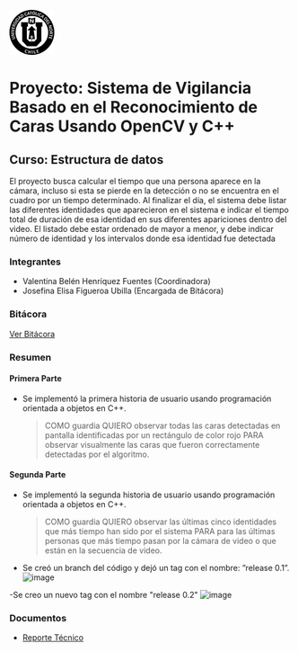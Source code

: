 ![UCN](docs/images/60x60-ucn-negro.png)

# Proyecto: Sistema de Vigilancia Basado en el Reconocimiento de Caras Usando OpenCV y C++
## Curso: Estructura de datos

El proyecto busca calcular el tiempo que una persona aparece en la cámara, incluso si esta se pierde en la detección o no se encuentra en el cuadro por un tiempo determinado. Al finalizar el día, el sistema debe listar las diferentes identidades que aparecieron en el sistema e indicar el tiempo total de duración de esa identidad en sus diferentes apariciones dentro del video. El listado debe estar ordenado de mayor a
menor, y debe indicar número de identidad y los intervalos donde esa identidad fue detectada

### Integrantes

* Valentina Belén Henríquez Fuentes (Coordinadora)
* Josefina Elisa Figueroa Ubilla (Encargada de Bitácora)

### Bitácora

[Ver Bitácora](docs/BITACORA.md)

### Resumen

#### Primera Parte 
- Se implementó la primera historia de
usuario usando programación orientada a objetos en C++. 
    > COMO guardia QUIERO observar todas las caras detectadas en pantalla identificadas por un rectángulo de color rojo PARA observar visualmente las caras que fueron correctamente detectadas por el algoritmo.
    
 #### Segunda Parte 
- Se implementó la segunda historia de
usuario usando programación orientada a objetos en C++. 
    > COMO guardia QUIERO observar las últimas cinco identidades que más tiempo han sido por el sistema PARA para las últimas personas que más tiempo pasan por la cámara de video o que están en la secuencia de video.

- Se creó un branch del código y
dejó un tag con el nombre: ”release 0.1”.
    ![image](https://user-images.githubusercontent.com/89618326/138577405-a33d7eec-24b5-4a01-8d9e-cb872083f748.png)
    
-Se creo un nuevo tag con el nombre "release 0.2"
    ![image](https://user-images.githubusercontent.com/89618326/138577427-f9243dcf-fba8-473c-974d-952dd47c2f86.png)

### Documentos

* [Reporte Técnico](docs/README.md)



